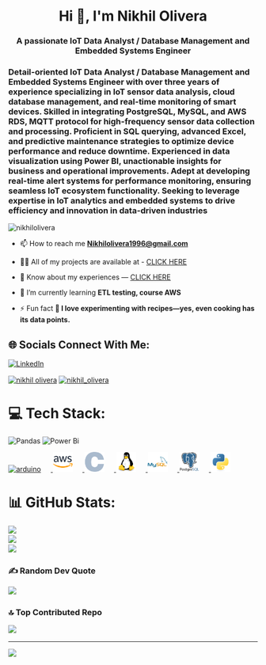 <h1 align="center">Hi 👋, I'm Nikhil Olivera</h1>
<h3 align="center">A passionate IoT Data Analyst / Database Management and Embedded Systems Engineer</h3>
<h3 align=>Detail-oriented IoT Data Analyst / Database Management and Embedded Systems Engineer with over three years of experience specializing in IoT sensor data analysis, cloud database management, and real-time monitoring of smart devices. Skilled in integrating PostgreSQL, MySQL, and AWS RDS, MQTT protocol for high-frequency sensor data collection and processing. Proficient in SQL querying, advanced Excel, and predictive maintenance strategies to optimize device performance and reduce downtime. Experienced in data visualization using Power BI, unactionable insights for business and operational improvements. Adept at developing real-time alert systems for performance monitoring, ensuring seamless IoT ecosystem functionality. Seeking to leverage expertise in IoT analytics and embedded systems to drive efficiency and innovation in data-driven industries</h3>
  
<p align="left"> <img src="https://komarev.com/ghpvc/?username=nikhilolivera&label=Profile%20views&color=0e75b6&style=flat" alt="nikhilolivera" /> </p>

- 📫 How to reach me **Nikhilolivera1996@gmail.com**

- 👨‍💻 All of my projects are available at - <a href="https://github.com/Nikhilolivera/My_Projects_-_Resume" target="_blank" rel="noopener noreferrer">CLICK HERE</a>

- 📄 Know about my experiences — <a href="https://github.com/Nikhilolivera/My_Projects_-_Resume/blob/main/Nikhil%20Olivera_DA_EXP.pdf" target="_blank" rel="noopener noreferrer">CLICK HERE</a>

- 🌱 I’m currently learning **ETL testing, course AWS**

- ⚡ Fun fact **🥘 I love experimenting with recipes—yes, even cooking has its data points.**

## 🌐 Socials Connect With Me:
[![LinkedIn](https://img.shields.io/badge/LinkedIn-%230077B5.svg?logo=linkedin&logoColor=white)](https://www.linkedin.com/in/nikhil-olivera-674538245/) 
<p align="left">
<a href="https://github.com/Nikhilolivera" target="blank"><img align="center" <a href="https://fb.com/nikhil olivera" target="blank"><img align="center" src="https://raw.githubusercontent.com/rahuldkjain/github-profile-readme-generator/master/src/images/icons/Social/facebook.svg" alt="nikhil olivera" height="30" width="40" /></a>
<a href="https://instagram.com/nikhil_olivera" target="blank"><img align="center" src="https://raw.githubusercontent.com/rahuldkjain/github-profile-readme-generator/master/src/images/icons/Social/instagram.svg" alt="nikhil_olivera" height="30" width="40" /></a>
</p>

# 💻 Tech Stack:
![Pandas](https://img.shields.io/badge/pandas-%23150458.svg?style=for-the-badge&logo=pandas&logoColor=white) ![Power Bi](https://img.shields.io/badge/power_bi-F2C811?style=for-the-badge&logo=powerbi&logoColor=black)
<p align="left"> 
  <a href="https://www.arduino.cc/" target="_blank" rel="noreferrer">  
    <img src="https://cdn.worldvectorlogo.com/logos/arduino-1.svg" alt="arduino" width="40" height="40" style="margin-right:20px;"/> 
  </a> 
  <a href="https://aws.amazon.com" target="_blank" rel="noreferrer">   
    <img src="https://raw.githubusercontent.com/devicons/devicon/master/icons/amazonwebservices/amazonwebservices-original-wordmark.svg" alt="aws" width="40" height="40" style="margin-right:20px;"/> 
  </a> 
  <a href="https://www.cprogramming.com/" target="_blank" rel="noreferrer"> 
    <img src="https://raw.githubusercontent.com/devicons/devicon/master/icons/c/c-original.svg" alt="c" width="40" height="40" style="margin-right:20px;"/> 
  </a> 
  <a href="https://www.linux.org/" target="_blank" rel="noreferrer"> 
    <img src="https://raw.githubusercontent.com/devicons/devicon/master/icons/linux/linux-original.svg" alt="linux" width="40" height="40" style="margin-right:20px;"/> 
  </a> 
  <a href="https://www.mysql.com/" target="_blank" rel="noreferrer"> 
    <img src="https://raw.githubusercontent.com/devicons/devicon/master/icons/mysql/mysql-original-wordmark.svg" alt="mysql" width="40" height="40" style="margin-right:20px;"/> 
  </a> 
  <a href="https://www.postgresql.org" target="_blank" rel="noreferrer"> 
    <img src="https://raw.githubusercontent.com/devicons/devicon/master/icons/postgresql/postgresql-original-wordmark.svg" alt="postgresql" width="40" height="40" style="margin-right:20px;"/> 
  </a> 
  <a href="https://www.python.org" target="_blank" rel="noreferrer"> 
    <img src="https://raw.githubusercontent.com/devicons/devicon/master/icons/python/python-original.svg" alt="python" width="40" height="40" style="margin-right:20px;"/> 
  </a> 
</p>


# 📊 GitHub Stats:
![](https://github-readme-stats.vercel.app/api?username=Nikhilolivera&theme=radical&hide_border=false&include_all_commits=false&count_private=false)<br/>
![](https://nirzak-streak-stats.vercel.app/?user=Nikhilolivera&theme=radical&hide_border=false)<br/>
![](https://github-readme-stats.vercel.app/api/top-langs/?username=Nikhilolivera&theme=radical&hide_border=false&include_all_commits=false&count_private=false&layout=compact)

### ✍️ Random Dev Quote
![](https://quotes-github-readme.vercel.app/api?type=horizontal&theme=radical)

### 🔝 Top Contributed Repo
![](https://github-contributor-stats.vercel.app/api?username=Nikhilolivera&limit=5&theme=dark&combine_all_yearly_contributions=true)

---
[![](https://visitcount.itsvg.in/api?id=Nikhilolivera&icon=0&color=0)](https://visitcount.itsvg.in)



